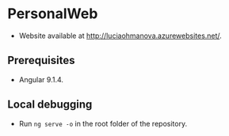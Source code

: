 # PersonalWeb
- Website available at http://luciaohmanova.azurewebsites.net/.


## Prerequisites
- Angular 9.1.4.

## Local debugging
- Run `ng serve -o` in the root folder of the repository.
